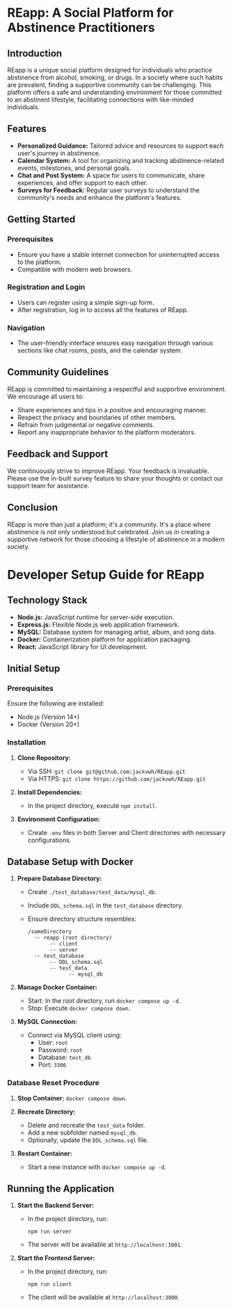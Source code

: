 # REapp: A Social Platform for Abstinence Practitioners

## Introduction

REapp is a unique social platform designed for individuals who practice abstinence from alcohol, smoking, or drugs. In a society where such habits are prevalent, finding a supportive community can be challenging. This platform offers a safe and understanding environment for those committed to an abstinent lifestyle, facilitating connections with like-minded individuals.

## Features

- **Personalized Guidance:** Tailored advice and resources to support each user's journey in abstinence.
- **Calendar System:** A tool for organizing and tracking abstinence-related events, milestones, and personal goals.
- **Chat and Post System:** A space for users to communicate, share experiences, and offer support to each other.
- **Surveys for Feedback:** Regular user surveys to understand the community's needs and enhance the platform's features.

## Getting Started

### Prerequisites

- Ensure you have a stable internet connection for uninterrupted access to the platform.
- Compatible with modern web browsers.

### Registration and Login

- Users can register using a simple sign-up form.
- After registration, log in to access all the features of REapp.

### Navigation

- The user-friendly interface ensures easy navigation through various sections like chat rooms, posts, and the calendar system.

## Community Guidelines

REapp is committed to maintaining a respectful and supportive environment. We encourage all users to:

- Share experiences and tips in a positive and encouraging manner.
- Respect the privacy and boundaries of other members.
- Refrain from judgmental or negative comments.
- Report any inappropriate behavior to the platform moderators.

## Feedback and Support

We continuously strive to improve REapp. Your feedback is invaluable. Please use the in-built survey feature to share your thoughts or contact our support team for assistance.

## Conclusion

REapp is more than just a platform; it's a community. It's a place where abstinence is not only understood but celebrated. Join us in creating a supportive network for those choosing a lifestyle of abstinence in a modern society.

# Developer Setup Guide for REapp

## Technology Stack

- **Node.js:** JavaScript runtime for server-side execution.
- **Express.js:** Flexible Node.js web application framework.
- **MySQL:** Database system for managing artist, album, and song data.
- **Docker:** Containerization platform for application packaging.
- **React:** JavaScript library for UI development.

## Initial Setup

### Prerequisites

Ensure the following are installed:

- Node.js (Version 14+)
- Docker (Version 20+)

### Installation

1. **Clone Repository:**

   - Via SSH: `git clone git@github.com:jackvwh/REapp.git`
   - Via HTTPS: `git clone https://github.com/jackvwh/REapp.git`

2. **Install Dependencies:**

   - In the project directory, execute `npm install`.

3. **Environment Configuration:**
   - Create `.env` files in both Server and Client directories with necessary configurations.

## Database Setup with Docker

1. **Prepare Database Directory:**

   - Create `./test_database/test_data/mysql_db`.
   - Include `DDL_schema.sql` in the `test_database` directory.
   - Ensure directory structure resembles:

     ```
     /someDirectory
       -- reapp (root directory)
            -- client
            -- server
       -- test_database
            -- DDL_schema.sql
            -- test_data
                  -- mysql_db
     ```

2. **Manage Docker Container:**

   - Start: In the root directory, run `docker compose up -d`.
   - Stop: Execute `docker compose down`.

3. **MySQL Connection:**
   - Connect via MySQL client using:
     - User: `root`
     - Password: `root`
     - Database: `test_db`
     - Port: `3306`

### Database Reset Procedure

1. **Stop Container:** `docker compose down`.
2. **Recreate Directory:**

   - Delete and recreate the `test_data` folder.
   - Add a new subfolder named `mysql_db`.
   - Optionally, update the `DDL_schema.sql` file.

3. **Restart Container:**
   - Start a new instance with `docker compose up -d`.

## Running the Application

1. **Start the Backend Server:**

   - In the project directory, run:
     ```
     npm run server
     ```
   - The server will be available at `http://localhost:3001`.

2. **Start the Frontend Server:**
   - In the project directory, run:
     ```
     npm run client
     ```
   - The client will be available at `http://localhost:3000`.
